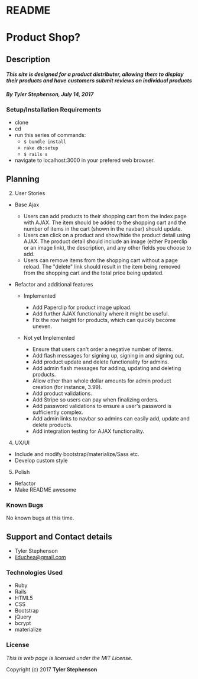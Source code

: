 <!-- E-commerce site. Uses `bcrypt` and `materialize`. There's a seed file. Set up your own admin. If you have questions, I'll be in Bali with no email. Ask someone else.

To set up:

* `rake db:setup`

* Sorry, didn't get around to tests. It mostly works. There might be a few bugs. -->
# README

# Product Shop?

## Description

#### _**This site is designed for a product distributer, allowing them to display their products and have customers submit reviews on individual products**_

#### _**By Tyler Stephenson, July 14, 2017**_

### Setup/Installation Requirements
* clone <link to repo>
* cd <local repo>
* run this series of commands:
  * `$ bundle install`
  * `rake db:setup`
  * `$ rails s`
* navigate to localhost:3000 in your prefered web browser.

## Planning

<!-- 1. Specs
  * Use Bootstrap for base styling.
  * user model.
      * name - string
      * email - string
      * password_hash - string
      * password_salt - string
      * admin - boolean
      * timestamps
  * user validations.
    * presence and uniqueness of email

  * product model.
      * name - string
      * cost - number
      * origin - string
      * description - string
      * timestamps
  * product validations.
    * presence of name
    * presence of cost
    * presence of origin
  * product relationships
    * has many reviews

  * review model.
      * author - string
      * body - string
      * product_id - integer
      * timestamps
  * review validations.
    * presence of author
    * presence of body
  * review relationships
    * belongs to product

  * seeding using Faker
    * 50 products
    * 250 reviews -->

2. User Stories

  * Base Ajax
    * Users can add products to their shopping cart from the index page with AJAX. The item should be added to the shopping cart and the number of items in the cart (shown in the navbar) should update.
    * Users can click on a product and show/hide the product detail using AJAX. The product detail should include an image (either Paperclip or an image link), the description, and any other fields you choose to add.
    * Users can remove items from the shopping cart without a page reload. The "delete" link should result in the item being removed from the shopping cart and the total price being updated.

  * Refactor and additional features
    * Implemented
      * Add Paperclip for product image upload.
      * Add further AJAX functionality where it might be useful.
      * Fix the row height for products, which can quickly become uneven.

    * Not yet Implemented
      * Ensure that users can't order a negative number of items.
      * Add flash messages for signing up, signing in and signing out.
      * Add product update and delete functionality for admins.
      * Add admin flash messages for adding, updating and deleting products.
      * Allow other than whole dollar amounts for admin product creation (for instance, 3.99).
      * Add product validations.
      * Add Stripe so users can pay when finalizing orders.
      * Add password validations to ensure a user's password is sufficiently complex.
      * Add admin links to navbar so admins can easily add, update and delete products.
      * Add integration testing for AJAX functionality.

4. UX/UI
  * Include and modify bootstrap/materialize/Sass etc.
  * Develop custom style

5. Polish
  * Refactor
  * Make README awesome

### Known Bugs
No known bugs at this time.

## Support and Contact details
* Tyler Stephenson
* ilduchea@gmail.com

### Technologies Used

* Ruby
* Rails
* HTML5
* CSS
* Bootstrap
* jQuery
* bcrypt
* materialize

### License

*This is web page is licensed under the MIT License.*

Copyright (c) 2017 **Tyler Stephenson**
